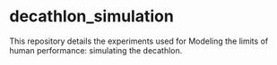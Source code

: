 # decathlon_simulation
This repository details the experiments used for Modeling the limits of human performance: simulating the decathlon.

